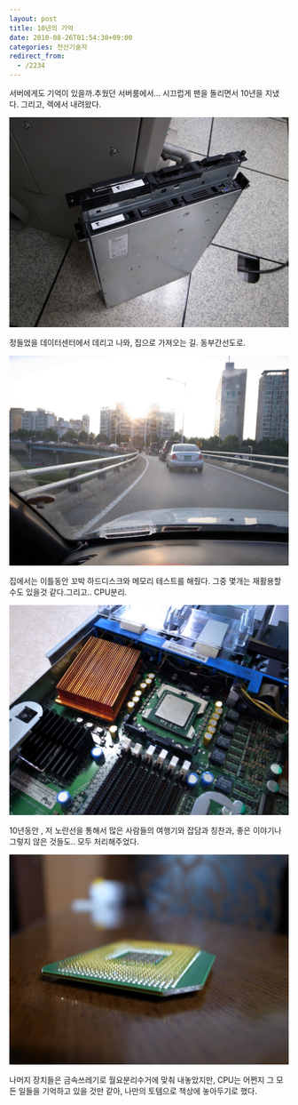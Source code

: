 ```yaml
---
layout: post
title: 10년의 기억
date: 2010-08-26T01:54:30+09:00
categories: 전산기술자
redirect_from:
  - /2234
---
```


서버에게도 기억이 있을까.추웠던 서버룸에서... 시끄럽게 팬을 돌리면서 10년을 지냈다. 그리고, 렉에서 내려왔다.

![ ](/assets/media/uploads_1_cfile3.uf.20321F364C7548FF03F949.jpg)

정들었을 데이터센터에서 데리고 나와, 집으로 가져오는 길. 동부간선도로.

![ ](/assets/media/uploads_1_cfile1.uf.116EE0364C7549B54D1534.jpg)

집에서는 이틀동안 꼬박 하드디스크와 메모리 테스트를 해줬다. 그중 몇개는 재활용할 수도 있을것 같다.그리고.. CPU분리.

![ ](/assets/media/uploads_1_cfile24.uf.17416E374C754855AF8A66.jpg)

10년동안 , 저 노란선을 통해서 많은 사람들의 여행기와 잡담과 칭찬과, 좋은 이야기나 그렇지 않은 것들도.. 모두 처리해주었다.

![ ](/assets/media/uploads_1_cfile29.uf.20416E374C754859B089E1.jpg)

나머지 장치들은 금속쓰레기로 월요분리수거에 맞춰 내놓았지만, CPU는 어쩐지 그 모든 일들을 기억하고 있을 것만 같아, 나만의 토템으로 책상에 놓아두기로 했다.
